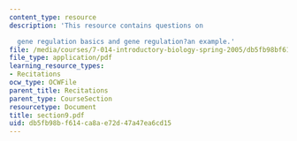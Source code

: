 ```yaml
---
content_type: resource
description: 'This resource contains questions on

  gene regulation basics and gene regulation?an example.'
file: /media/courses/7-014-introductory-biology-spring-2005/db5fb98bf614ca8ae72d47a47ea6cd15_section9.pdf
file_type: application/pdf
learning_resource_types:
- Recitations
ocw_type: OCWFile
parent_title: Recitations
parent_type: CourseSection
resourcetype: Document
title: section9.pdf
uid: db5fb98b-f614-ca8a-e72d-47a47ea6cd15
---
```

